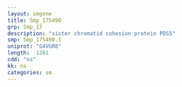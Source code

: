 ```yaml
---
layout: smgene
title: Smp_175490
grp: Smp_17
description: "sister chromatid cohesion protein PDS5"
smp: Smp_175490.1
uniprot: "G4VGR8"
length:  1281
cdd: "ns"
kk: ns
categories: sm
---
```

